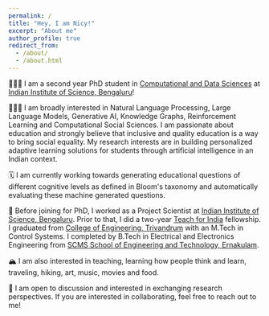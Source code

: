 ```yaml
---
permalink: /
title: "Hey, I am Nicy!"
excerpt: "About me"
author_profile: true
redirect_from: 
  - /about/
  - /about.html
---
```


🙎🏽‍♀️ I am a second year PhD student in [Computational and Data Sciences](https://cds.iisc.ac.in/) at [Indian Institute of Science, Bengaluru](https://iisc.ac.in/)!

🕵🏽‍♀️ I am broadly interested in Natural Language Processing, Large Language Models, Generative AI, Knowledge Graphs, Reinforcement Learning and Computational Social Sciences. I am passionate about education and strongly believe that inclusive and quality education is a way to bring social equality. My research interests are in building personalized adaptive learning solutions for students through artificial intelligence in an Indian context. 

🗓️ I am currently working towards generating educational questions of different cognitive levels as defined in Bloom's taxonomy and automatically evaluating these machine generated questions.

📁 Before joining for PhD, I worked as a Project Scientist at [Indian Institute of Science, Bengaluru](https://iisc.ac.in/). Prior to that, I did a two-year [Teach for India](https://www.teachforindia.org/) fellowship. I graduated from [College of Engineering, Trivandrum](https://www.cet.ac.in/) with an M.Tech in Control Systems. I completed by B.Tech in Electrical and Electronics Engineering from [SCMS School of Engineering and Technology, Ernakulam](https://scmsgroup.org/sset/). 

🏔️ I am also interested in teaching, learning how people think and learn, traveling, hiking, art, music, movies and food. 

📨 I am open to discussion and interested in exchanging research perspectives. If you are interested in collaborating, feel free to reach out to me!
